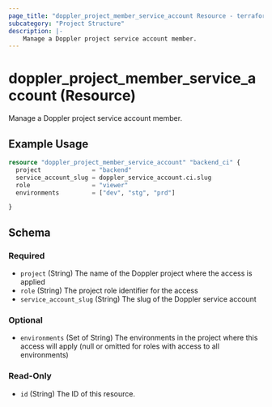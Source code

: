```yaml
---
page_title: "doppler_project_member_service_account Resource - terraform-provider-doppler"
subcategory: "Project Structure"
description: |-
	Manage a Doppler project service account member.
---
```


# doppler_project_member_service_account (Resource)

Manage a Doppler project service account member.

## Example Usage

```terraform
resource "doppler_project_member_service_account" "backend_ci" {
  project              = "backend"
  service_account_slug = doppler_service_account.ci.slug
  role                 = "viewer"
  environments         = ["dev", "stg", "prd"]

}
```

<!-- schema generated by tfplugindocs -->
## Schema

### Required

- `project` (String) The name of the Doppler project where the access is applied
- `role` (String) The project role identifier for the access
- `service_account_slug` (String) The slug of the Doppler service account

### Optional

- `environments` (Set of String) The environments in the project where this access will apply (null or omitted for roles with access to all environments)

### Read-Only

- `id` (String) The ID of this resource.
